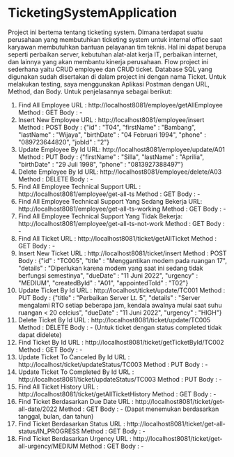 # TicketingSystemApplication
Project ini bertema tentang ticketing system. Dimana terdapat suatu perusahaan yang membutuhkan ticketing system untuk internal office saat
karyawan membutuhkan bantuan pelayanan tim teknis. Hal ini dapat berupa seperti perbaikan server, kebutuhan alat-alat kerja IT, perbaikan internet, dan lainnya yang akan membantu kinerja perusahaan.
Flow project ini sederhana yaitu CRUD employee dan CRUD ticket. Database SQL yang digunakan sudah disertakan di dalam project ini dengan nama Ticket.
Untuk melakukan testing, saya menggunakan Aplikasi Postman dengan URL, Method, dan Body.
Untuk penjelasannya sebagai berikut:
1. 	Find All Employee URL	: http://localhost8081/employee/getAllEmployee
    Method			: GET
	  Body				: -
2.	Insert New Employee URL	: http://localhost8081/employee/insert
	  Method			: POST
	  Body				: {"id" : "T04", "firstName" : "Bambang", "lastName" :  "Wijaya", "birthDate" : "04 Februari 1994", "phone" : "089723644820", "jobId" : "2"}
3.	Update Employee By Id URL: http://localhost8081/employee/update/A01
	  Method			: PUT
	  Body				: {"firstName" : "Silla", "lastName" : "Aprilia", "birthDate" : "29 Juli 1998", "phone" : "0813927388497"}
4.	Delete Employee By Id URL: http://localhost8081/employee/delete/A03
	  Method			: DELETE
	  Body				: -
5.	Find All Employee Technical Support	URL : http://localhost8081/employee/get-all-ts
	  Method			: GET
	  Body				: -
7.	Find All Employee Technical Support Yang Sedang Bekerja URL: http://localhost8081/employee/get-all-ts-working
	  Method			: GET
	  Body				: -
8.	Find All Employee Technical Support Yang Tidak Bekerja: http://localhost8081/employee/get-all-ts-not-work
	  Method			: GET
	  Body				: -
9.	Find All Ticket URL	: http://localhost8081/ticket/getAllTicket
	  Method			: GET
	  Body				: -
10.	Insert New Ticket URL	: http://localhost8081/ticket/insert
	  Method			: POST
	  Body				: {"id" : "TC005", "title" : "Menggantikan modem pada ruangan 17", "details" : "Diperlukan karena modem yang saat ini sedang tidak berfungsi semestinya", "dueDate" : "11 Juni 2022", "urgency" : "MEDIUM", "createdById" : "A01", "appointedToId" : "T02"}
11.	Update Ticket By Id URL	: http://localhost/ticket/update/TC001
	  Method			: PUT
	  Body				: {"title" : "Perbaikan Server Lt. 5", "details" : "Server mengalami RTO setiap beberapa jam, kendala awalnya mulai saat suhu ruangan < 20 celcius", "dueDate" : "11 Juni 2022", "urgency" : "HIGH"}
12.	Delete Ticket By Id URL	: http://localhost8081/ticket/update/TC005
	  Method			: DELETE
	  Body				: -
	  (Untuk ticket dengan status completed tidak dapat didelete)
13.	Find Ticket By Id URL	: http://localhost8081/ticket/getTicketById/TC002
    Method			: GET
    Body				: -
14.	Update Ticket To Canceled By Id URL	: http://localhost/ticket/updateStatus/TC003
    Method			: PUT
    Body				: -
14.	Update Ticket To Completed By Id URL	: http://localhost8081/ticket/updateStatus/TC003
    Method			: PUT
    Body				: -
15.	Find All Ticket History URL	: http://localhost8081/ticket/getAllTicketHistory
    Method			: GET
    Body				: -
16.	Find Ticket Berdasarkan Due Date URL	: http://localhost8081/ticket/get-all-date/2022
    Method			: GET
    Body				: -
    (Dapat menemukan berdasarkan tanggal, bulan, dan tahun)
17.	Find Ticket Berdasarkan Status URL	: http://localhost8081/ticket/get-all-status/IN_PROGRESS
    Method			: GET
    Body				: -
18.	Find Ticket Berdasarkan Urgency URL	: http://localhost8081/ticket/get-all-urgency/MEDIUM
    Method			: GET
    Body				: -
